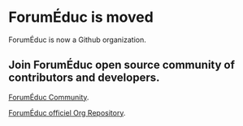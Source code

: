 # ForumÉduc is moved

ForumÉduc is now a Github organization.

## Join ForumÉduc open source community of contributors and developers.

[ForumÉduc Community](https://github.com/forumeduc/forumeduc).

[ForumÉduc officiel Org Repository](https://github.com/forumeduc/forumeduc).
